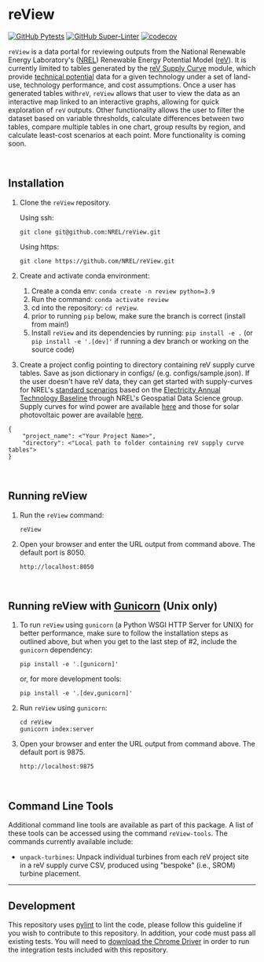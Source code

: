 # reView

[![GitHub Pytests](https://github.com/NREL/reView/workflows/Pytests/badge.svg)](https://github.com/NREL/reView/actions?query=workflow%3A%22Pytests%22)
[![GitHub Super-Linter](https://github.com/NREL/reView/workflows/Lint%20Code%20Base/badge.svg)](https://github.com/marketplace/actions/super-linter)
[![codecov](https://codecov.io/gh/NREL/reView/branch/main/graph/badge.svg)](https://codecov.io/gh/NREL/reView)

`reView` is a data portal for reviewing outputs from the National Renewable Energy Laboratory's ([NREL](https://www.nrel.gov/)) Renewable Energy Potential Model ([reV](https://github.com/NREL/reV)). It is currently limited to tables generated by the [reV Supply Curve](https://nrel.github.io/reV/_autosummary/reV.supply_curve.html) module, which provide [technical potential](https://www.nrel.gov/gis/re-potential.html) data for a given technology under a set of land-use, technology performance, and cost assumptions. Once a user has generated tables with`reV`, `reView` allows that user to view the data as an interactive map linked to an interactive graphs, allowing for quick exploration of `reV` outputs. Other functionality allows the user to filter the dataset based on variable thresholds, calculate differences between two tables, compare multiple tables in one chart, group results by region, and calculate least-cost scenarios at each point. More functionality is coming soon.

<br>

## Installation
1. Clone the `reView` repository.

    Using ssh:
    ```
    git clone git@github.com:NREL/reView.git
    ```
    Using https:
    ```
    git clone https://github.com/NREL/reView.git
    ```

2. Create and activate conda environment:
    1) Create a conda env: ``conda create -n review python=3.9``
    2) Run the command: ``conda activate review``
    3) cd into the repository: ``cd reView``.
    4) prior to running ``pip`` below, make sure the branch is correct (install from main!)
    5) Install ``reView`` and its dependencies by running:
       ``pip install -e .`` (or ``pip install -e '.[dev]'`` if running a dev branch or working on the source code)

3. Create a project config pointing to directory containing reV supply curve tables. Save as json dictionary in configs/ (e.g. configs/sample.json). If the user doesn't have reV data, they can get started with supply-curves for NREL's [standard scenarios](https://www.nrel.gov/analysis/standard-scenarios.html) based on the [Electricity Annual Technology Baseline](https://atb.nrel.gov/electricity/2021/data) through NREL's Geospatial Data Science group. Supply curves for wind power are available [here](https://www.nrel.gov/gis/wind-supply-curves.html) and those for solar photovoltaic power are available [here](https://www.nrel.gov/gis/solar-supply-curves.html).
```
{
    "project_name": <"Your Project Name>",
    "directory": <"Local path to folder containing reV supply curve tables">
}
```
<br>

## Running reView
1. Run the ``reView`` command:
    ```
    reView
    ```
2. Open your browser and enter the URL output from command above. The default port is 8050.
    ```
    http://localhost:8050
    ```
<br>

## Running reView with [Gunicorn](https://gunicorn.org/) (Unix only)

1. To run `reView` using `gunicorn` (a Python WSGI HTTP Server for UNIX) for better performance, make sure to follow the installation steps as outlined above, but when you get to the last step of #2, include the `gunicorn` dependency:
    ```
    pip install -e '.[gunicorn]'
    ```
    or, for more development tools:
    ```
    pip install -e '.[dev,gunicorn]'
    ```

2. Run `reView` using `gunicorn`:
    ```
    cd reView
    gunicorn index:server
    ```

3. Open your browser and enter the URL output from command above. The default port is 9875.
    ```
    http://localhost:9875
    ```
<br>

## Command Line Tools

Additional command line tools are available as part of this package. A list of these tools can be accessed using the command `reView-tools`. The commands currently available include:

- `unpack-turbines`: Unpack individual turbines from each reV project site in a reV supply curve CSV, produced using "bespoke" (i.e., SROM) turbine placement.

----

## Development

This repository uses [pylint](https://pylint.pycqa.org/en/latest/) to lint the code, please follow this guideline if you wish to contribute to this repository. In addition, your code must pass all existing tests. You will need to
[download the Chrome Driver](https://chromedriver.chromium.org/getting-started) in order to run the integration tests
included with this repository.
